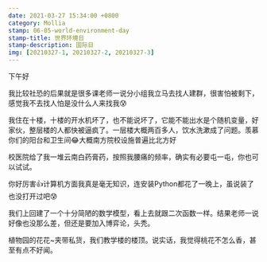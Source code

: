 ```yaml
---
date: 2021-03-27 15:34:00 +0800
category: Mollia
stamp: 06-05-world-environment-day
stamp-title: 世界环境日
stamp-description: 国际日
img: [20210327-1, 20210327-2, 20210327-3]
---
```



<p>
下午好

我比较社恐的后果就是很多课老师一说分小组我立马去找人建群，很害怕被剩下，感觉我不去找人怕是没什么人来找我😰

我住在十楼，十楼的开水机坏了，也不能说坏了，它能不能出水是个随机变量，好家伙，整层楼的人都快被逼疯了。一层楼大概两百多人，饮水洗漱成了问题。羡慕你们的阳台和卫生间😂大概南方院校设施普遍比北方好

校医院给了我一堆云南白药膏药，按照我腰痛的频率，确实有必要屯一屯，你也可以试试。

你好厉害👍计算机方面我真是毫无知识，连安装Python都花了一晚上，虽说装了也没打开过吧😰

我们上回建了一个十分简陋的数学模型，看上去就跟二次函数一样。结果老师一说好像也没那么差，但还是要加入博弈论，头秃。

植物园的花花~夹带私货，我们教学楼的楼顶。说实话，我觉得桃花不怎么香，甚至有点不好闻。
</p>